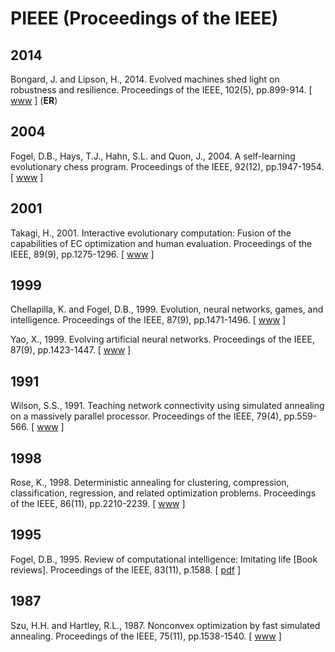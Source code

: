 # PIEEE (Proceedings of the IEEE)

## 2014

Bongard, J. and Lipson, H., 2014. Evolved machines shed light on robustness and resilience. Proceedings of the IEEE, 102(5), pp.899-914. [ [www](https://ieeexplore.ieee.org/abstract/document/6783985) ] (**ER**)

## 2004

Fogel, D.B., Hays, T.J., Hahn, S.L. and Quon, J., 2004. A self-learning evolutionary chess program. Proceedings of the IEEE, 92(12), pp.1947-1954. [ [www](https://ieeexplore.ieee.org/abstract/document/1360168) ]

## 2001

Takagi, H., 2001. Interactive evolutionary computation: Fusion of the capabilities of EC optimization and human evaluation. Proceedings of the IEEE, 89(9), pp.1275-1296. [ [www](https://ieeexplore.ieee.org/abstract/document/949485) ]

## 1999

Chellapilla, K. and Fogel, D.B., 1999. Evolution, neural networks, games, and intelligence. Proceedings of the IEEE, 87(9), pp.1471-1496. [ [www](https://ieeexplore.ieee.org/abstract/document/784222) ]

Yao, X., 1999. Evolving artificial neural networks. Proceedings of the IEEE, 87(9), pp.1423-1447. [ [www](https://ieeexplore.ieee.org/abstract/document/784219) ]

## 1991

Wilson, S.S., 1991. Teaching network connectivity using simulated annealing on a massively parallel processor. Proceedings of the IEEE, 79(4), pp.559-566. [ [www](https://ieeexplore.ieee.org/abstract/document/92048) ]

## 1998

Rose, K., 1998. Deterministic annealing for clustering, compression, classification, regression, and related optimization problems. Proceedings of the IEEE, 86(11), pp.2210-2239. [ [www](https://ieeexplore.ieee.org/abstract/document/726788) ]

## 1995

Fogel, D.B., 1995. Review of computational intelligence: Imitating life [Book reviews]. Proceedings of the IEEE, 83(11), p.1588. [ [pdf](https://ieeexplore.ieee.org/stamp/stamp.jsp?arnumber=481636) ]

## 1987

Szu, H.H. and Hartley, R.L., 1987. Nonconvex optimization by fast simulated annealing. Proceedings of the IEEE, 75(11), pp.1538-1540. [ [www](https://ieeexplore.ieee.org/abstract/document/1458183) ]
